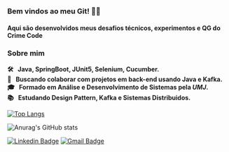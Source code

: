 
### Bem vindos ao meu Git! 🧑‍🔬

#### Aqui são desenvolvidos meus desafios técnicos, experimentos e QG do Crime Code

### Sobre mim

 ****:hammer_and_wrench: &nbsp; Java, SpringBoot, JUnit5, Selenium, Cucumber.
 <br/> :rocket:  &nbsp; Buscando colaborar com projetos em back-end usando Java e Kafka.
 <br/> :mortar_board: &nbsp; Formado em Análise e Desenvolvimento de Sistemas pela ***UMJ***.
 <br/> :books: &nbsp; Estudando Design Pattern, Kafka e Sistemas Distribuidos.****


[![Top Langs](https://github-readme-stats.vercel.app/api/top-langs/?username=pedroalcantara9568&layout=compact)](https://github.com/pedroalcantara9568/github-readme-stats)   


![Anurag's GitHub stats](https://github-readme-stats.vercel.app/api?username=pedroalcantara9568&show_icons=true&theme=graywhite)


[![Linkedin Badge](https://img.shields.io/badge/-PedroAlcântara-blue?style=plastic&logo=Linkedin&logoColor=white&link=https://www.linkedin.com/in/pedroalcantara82//)](https://www.linkedin.com/in/pedroalcantara82/) [![Gmail Badge](https://img.shields.io/badge/-pedroalcantara.info@gmail.com-c14438?style=plastic&logo=Gmail&logoColor=white&link=mailto:pedroalcantara.info@gmail.com)](mailto:vidalrock@gmail.com)
